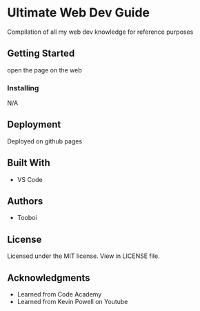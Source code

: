 # Ultimate Web Dev Guide
Compilation of all my web dev knowledge for reference purposes

## Getting Started

open the page on the web


### Installing
N/A


## Deployment

Deployed on github pages

## Built With

  - VS Code

## Authors

  - Tooboi


## License

Licensed under the MIT license. View in LICENSE file.

## Acknowledgments

  - Learned from Code Academy
  - Learned from Kevin Powell on Youtube


